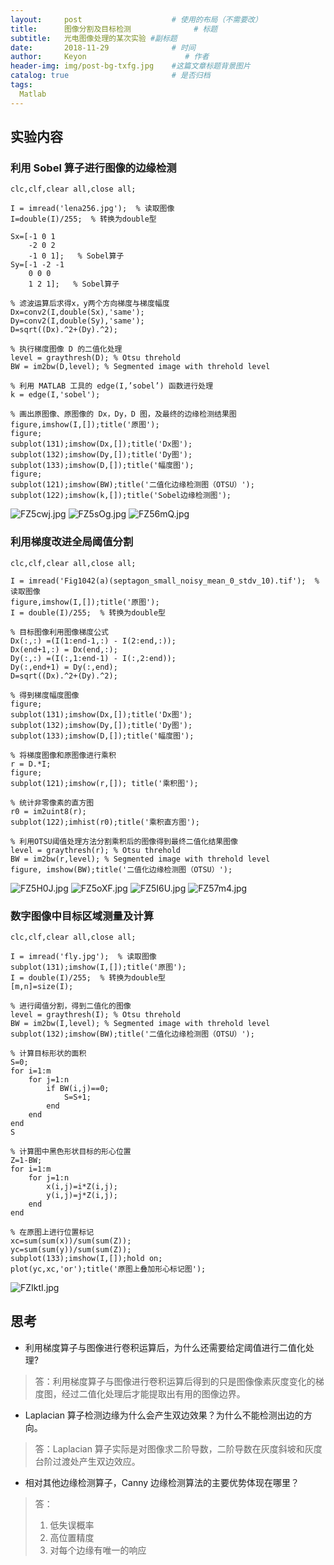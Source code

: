 ```yaml
---
layout:     post                    # 使用的布局（不需要改）
title:      图像分割及目标检测              # 标题 
subtitle:   光电图像处理的某次实验 #副标题
date:       2018-11-29              # 时间
author:     Keyon                      # 作者
header-img: img/post-bg-txfg.jpg    #这篇文章标题背景图片
catalog: true                       # 是否归档
tags:
  Matlab
---
```


## 实验内容
### 利用 Sobel 算子进行图像的边缘检测
```
clc,clf,clear all,close all;

I = imread('lena256.jpg');  % 读取图像
I=double(I)/255;  % 转换为double型

Sx=[-1 0 1
    -2 0 2
    -1 0 1];   % Sobel算子
Sy=[-1 -2 -1
    0 0 0
    1 2 1];   % Sobel算子

% 滤波运算后求得x，y两个方向梯度与梯度幅度
Dx=conv2(I,double(Sx),'same');
Dy=conv2(I,double(Sy),'same');
D=sqrt((Dx).^2+(Dy).^2);

% 执行梯度图像 D 的二值化处理
level = graythresh(D); % Otsu threhold
BW = im2bw(D,level); % Segmented image with threhold level 

% 利用 MATLAB 工具的 edge(I,’sobel’) 函数进行处理
k = edge(I,'sobel');

% 画出原图像、原图像的 Dx，Dy，D 图，及最终的边缘检测结果图
figure,imshow(I,[]);title('原图');
figure;
subplot(131);imshow(Dx,[]);title('Dx图');
subplot(132);imshow(Dy,[]);title('Dy图');
subplot(133);imshow(D,[]);title('幅度图');
figure;
subplot(121);imshow(BW);title('二值化边缘检测图（OTSU）');
subplot(122);imshow(k,[]);title('Sobel边缘检测图');
```

![FZ5cwj.jpg](https://s1.ax1x.com/2018/11/29/FZ5cwj.jpg)
![FZ5sOg.jpg](https://s1.ax1x.com/2018/11/29/FZ5sOg.jpg)
![FZ56mQ.jpg](https://s1.ax1x.com/2018/11/29/FZ56mQ.jpg)

### 利用梯度改进全局阈值分割
```
clc,clf,clear all,close all;

I = imread('Fig1042(a)(septagon_small_noisy_mean_0_stdv_10).tif');  % 读取图像
figure,imshow(I,[]);title('原图');
I = double(I)/255;  % 转换为double型

% 目标图像利用图像梯度公式
Dx(:,:) =(I(1:end-1,:) - I(2:end,:));
Dx(end+1,:) = Dx(end,:);
Dy(:,:) =(I(:,1:end-1) - I(:,2:end));
Dy(:,end+1) = Dy(:,end);
D=sqrt((Dx).^2+(Dy).^2);

% 得到梯度幅度图像
figure;
subplot(131);imshow(Dx,[]);title('Dx图');
subplot(132);imshow(Dy,[]);title('Dy图');
subplot(133);imshow(D,[]);title('幅度图');

% 将梯度图像和原图像进行乘积
r = D.*I;
figure;
subplot(121);imshow(r,[]); title('乘积图');

% 统计非零像素的直方图
r0 = im2uint8(r);
subplot(122);imhist(r0);title('乘积直方图');

% 利用OTSU阈值处理方法分割乘积后的图像得到最终二值化结果图像
level = graythresh(r); % Otsu threhold
BW = im2bw(r,level); % Segmented image with threhold level 
figure, imshow(BW);title('二值化边缘检测图（OTSU）');
```

![FZ5H0J.jpg](https://s1.ax1x.com/2018/11/29/FZ5H0J.jpg)
![FZ5oXF.jpg](https://s1.ax1x.com/2018/11/29/FZ5oXF.jpg)
![FZ5I6U.jpg](https://s1.ax1x.com/2018/11/29/FZ5I6U.jpg)
![FZ57m4.jpg](https://s1.ax1x.com/2018/11/29/FZ57m4.jpg)

### 数字图像中目标区域测量及计算
```
clc,clf,clear all,close all;

I = imread('fly.jpg');  % 读取图像
subplot(131);imshow(I,[]);title('原图');
I = double(I)/255;  % 转换为double型
[m,n]=size(I);

% 进行阈值分割，得到二值化的图像
level = graythresh(I); % Otsu threhold
BW = im2bw(I,level); % Segmented image with threhold level 
subplot(132);imshow(BW);title('二值化边缘检测图（OTSU）');

% 计算目标形状的面积
S=0;
for i=1:m
    for j=1:n
        if BW(i,j)==0;
            S=S+1;
        end
    end
end
S

% 计算图中黑色形状目标的形心位置
Z=1-BW;
for i=1:m
    for j=1:n
        x(i,j)=i*Z(i,j);
        y(i,j)=j*Z(i,j);
    end
end

% 在原图上进行位置标记
xc=sum(sum(x))/sum(sum(Z));
yc=sum(sum(y))/sum(sum(Z));
subplot(133);imshow(I,[]);hold on;
plot(yc,xc,'or');title('原图上叠加形心标记图');
```

![FZIktI.jpg](https://s1.ax1x.com/2018/11/29/FZIktI.jpg)

## 思考
* 利用梯度算子与图像进行卷积运算后，为什么还需要给定阈值进行二值化处理?

> 答：利用梯度算子与图像进行卷积运算后得到的只是图像像素灰度变化的梯度图，经过二值化处理后才能提取出有用的图像边界。

* Laplacian 算子检测边缘为什么会产生双边效果？为什么不能检测出边的方向。

> 答：Laplacian 算子实际是对图像求二阶导数，二阶导数在灰度斜坡和灰度台阶过渡处产生双边效应。

* 相对其他边缘检测算子，Canny 边缘检测算法的主要优势体现在哪里？

> 答：
> 
> 1. 低失误概率
> 2. 高位置精度
> 3. 对每个边缘有唯一的响应